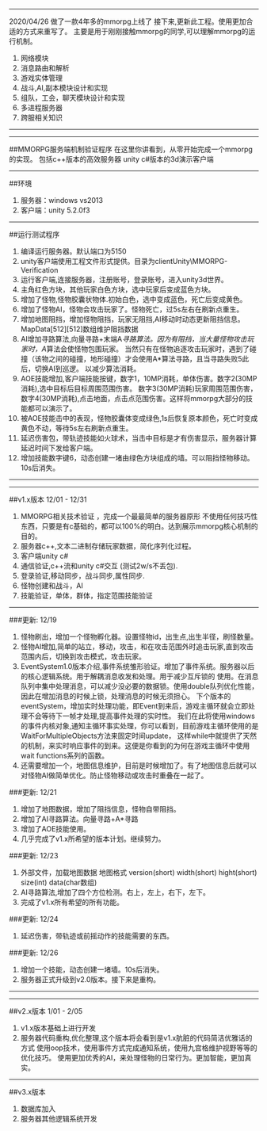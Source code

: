 *** 
2020/04/26 做了一款4年多的mmorpg上线了
接下来,更新此工程。使用更加合适的方式来重写了。
主要是用于刚刚接触mmorpg的同学,可以理解mmorpg的运行机制。
1. 网络模块
2. 消息路由和解析
3. 游戏实体管理
4. 战斗,AI,副本模块设计和实现
5. 组队，工会，聊天模块设计和实现
6. 多进程服务器
7. 跨服相关知识
***
***

##MMORPG服务端机制验证程序
    在这里你讲看到，从零开始完成一个mmorpg的实现。
    包括c++版本的高效服务器
    unity c#版本的3d演示客户端

***

##环境
 1. 服务器：windows vs2013
 2. 客户端：unity 5.2.0f3

***

##运行测试程序
  1. 编译运行服务器。默认端口为5150
  2. unity客户端使用工程文件形式提供。目录为clientUnity\MMORPG-Verification
  3. 运行客户端,连接服务器，注册账号，登录账号，进入unity3d世界。
  4. 主角红色方块，其他玩家白色方块，选中玩家后变成蓝色方块。
  5. 增加了怪物,怪物胶囊状物体.初始白色，选中变成蓝色，死亡后变成黄色。
  6. 增加了怪物AI，怪物会攻击玩家了。怪物死亡，过5s左右在刷新点重生。
  7. 增加地图阻挡，增加怪物阻挡，玩家无阻挡,AI移动时动态更新阻挡信息。MapData[512][512]数组维护阻挡数据
  8. AI增加寻路算法,向量寻路+末端A*寻路算法。因为有阻挡，当大量怪物攻击玩家时，A*算法会使怪物包围玩家。
  当然只有在怪物追逐攻击玩家时，遇到了碰撞（该物之间的碰撞，地形碰撞）才会使用A*算法寻路，且当寻路失败5此后，切换AI到巡逻。
  以减少算法消耗。
  9. AOE技能增加,客户端技能按键，数字1，10MP消耗，单体伤害。数字2(30MP消耗),选中目标后目标周围范围伤害。
  数字3(30MP消耗)玩家周围范围伤害，数字4(30MP消耗),点击地面，点击点范围伤害。这样将mmorpg大部分的技能都可以演示了。
  10. 被AOE技能击中的表现，怪物胶囊体变成绿色,1s后恢复原本颜色，死亡时变成黄色不动，等待5s左右刷新点重生。
  11. 延迟伤害包，带轨迹技能如火球术，当击中目标是才有伤害显示，服务器计算延迟时间下发给客户端。
  12. 增加技能数字键6，动态创建一堵由绿色方块组成的墙。可以阻挡怪物移动。10s后消失。
  
***
***

##v1.x版本 12/01 - 12/31
  1. MMORPG相关技术验证 ，完成一个最最简单的服务器原形
不使用任何技巧性东西，只要是有c基础的，都可以100%的明白。达到展示mmorpg核心机制的目的。
  2. 服务器c++,文本二进制存储玩家数据，简化序列化过程。
  3. 客户端unity c#
  4. 通信验证,c++流和unity c#交互 (测试2w/s不丢包).
  5. 登录验证,移动同步，战斗同步,属性同步.
  6. 怪物创建和战斗，AI
  7. 技能验证，单体，群体，指定范围技能验证

***

###更新: 12/19
  1. 怪物刷出，增加一个怪物孵化器。设置怪物id，出生点,出生半径，刷怪数量。
  2. 怪物AI增加,简单的站立，移动，攻击，和在攻击范围外时追击玩家,直到攻击范围内后，切换到攻击模式，攻击玩家。
  3. EventSystem1.0版本介绍,事件系统雏形验证。增加了事件系统。服务器以后的核心逻辑系统。用于解耦消息收发和处理。用于减少互斥锁的
  使用。在消息队列中集中处理消息，可以减少没必要的数据锁。使用double队列优化性能，因此在增加消息的时候上锁，处理消息的时候无须担心。
  下个版本的eventSystem，增加实时处理功能，即Event到来后，游戏主循环就会立即处理不会等待下一帧才处理,提高事件处理的实时性。
  我们在此将使用windows的事件内核对象,通知主循环事实处理，你可以看到，目前游戏主循环使用的是WaitForMultipleObjects方法来固定时间update，
  这样while中就提供了天然的机制，来实时响应事件的到来。这便是你看到的为何在游戏主循环中使用wait functions系列的函数。
  4. 还需要增加一个，地图信息维护，目前是时候增加了。有了地图信息后就可以对怪物AI做简单优化。防止怪物移动或攻击时重叠在一起了。

###更新: 12/21
  1. 增加了地图数据，增加了阻挡信息，怪物自带阻挡。
  2. 增加了AI寻路算法。向量寻路+A*寻路
  3. 增加了AOE技能使用。
  4. 几乎完成了v1.x所希望的版本计划。继续努力。
  
###更新: 12/23
  1. 外部文件，加载地图数据 
  地图格式
  version(short)
  width(short)
  hight(short)
  size(int)
  data(char数组)
  2. AI寻路算法,增加了四个方位检测。右上，左上，右下，左下。
  3. 完成了v1.x所有希望的所有功能。
 
###更新: 12/24 
  1. 延迟伤害，带轨迹或前摇动作的技能需要的东西。
  
  
###更新: 12/26 
  1. 增加一个技能，动态创建一堵墙。10s后消失。
  2. 服务器正式升级到v2.0版本。接下来是重构。
  
***
***

##v2.x版本 1/01 - 2/05
  1. v1.x版本基础上进行开发
  2. 服务器代码重构,优化整理,这个版本将会看到是v1.x肮脏的代码简洁优雅话的方式
  使用oop技术，使用事件方式完成通知系统，使用九宫格维护视野等等的优化技巧。
  使用更加优秀的AI，来处理怪物的日常行为。更加智能，更加真实。

***
##v3.x版本
  1. 数据库加入
  2. 服务器其他逻辑系统开发


